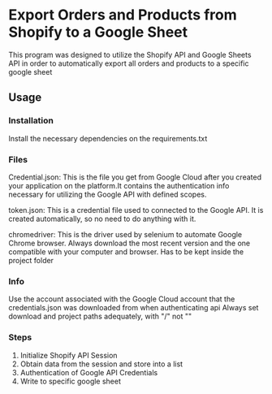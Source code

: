 # Export Orders and Products from Shopify to a Google Sheet
This program was designed to utilize the Shopify API and Google Sheets API in order to automatically export 
all orders and products to a specific google sheet

## Usage
### Installation
Install the necessary dependencies on the requirements.txt

### Files
Credential.json: This is the file you get from Google Cloud after you created your application on the platform.It contains the authentication info necessary
for utilizing the Google API with defined scopes.
  
token.json: This is a credential file used to connected to the Google API. It is created automatically, so no need to do anything with it.

chromedriver: This is the driver used by selenium to automate Google Chrome browser. Always download the most recent version and the one compatible
with your computer and browser. Has to be kept inside the project folder

### Info
Use the account associated with the Google Cloud account that the credentials.json was downloaded from when authenticating api
Always set download and project paths adequately, with "/" not "\"

### Steps
1. Initialize Shopify API Session
2. Obtain data from the session and store into a list
3. Authentication of Google API Credentials
4. Write to specific google sheet 




